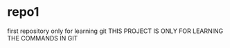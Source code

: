 # repo1
first repository only for learning git
THIS PROJECT IS ONLY FOR LEARNING THE COMMANDS IN GIT
